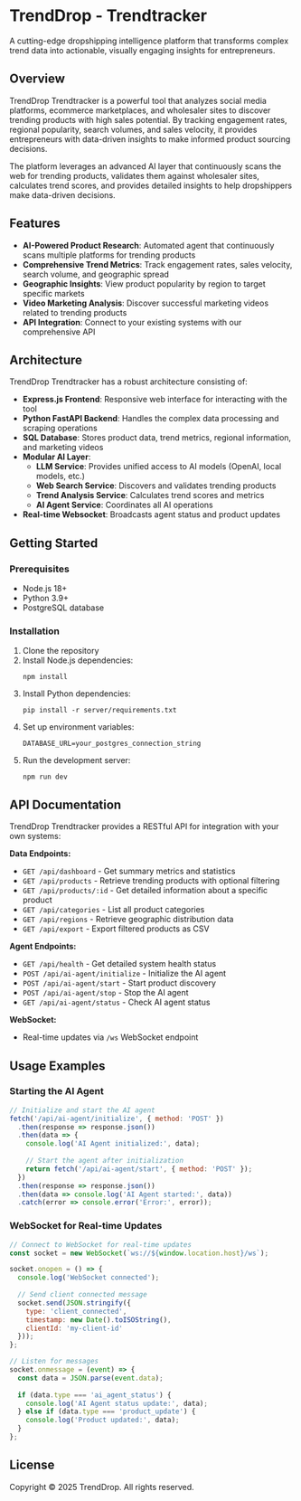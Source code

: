 # TrendDrop - Trendtracker

A cutting-edge dropshipping intelligence platform that transforms complex trend data into actionable, visually engaging insights for entrepreneurs.

## Overview

TrendDrop Trendtracker is a powerful tool that analyzes social media platforms, ecommerce marketplaces, and wholesaler sites to discover trending products with high sales potential. By tracking engagement rates, regional popularity, search volumes, and sales velocity, it provides entrepreneurs with data-driven insights to make informed product sourcing decisions.

The platform leverages an advanced AI layer that continuously scans the web for trending products, validates them against wholesaler sites, calculates trend scores, and provides detailed insights to help dropshippers make data-driven decisions.

## Features

- **AI-Powered Product Research**: Automated agent that continuously scans multiple platforms for trending products
- **Comprehensive Trend Metrics**: Track engagement rates, sales velocity, search volume, and geographic spread
- **Geographic Insights**: View product popularity by region to target specific markets
- **Video Marketing Analysis**: Discover successful marketing videos related to trending products
- **API Integration**: Connect to your existing systems with our comprehensive API

## Architecture

TrendDrop Trendtracker has a robust architecture consisting of:

- **Express.js Frontend**: Responsive web interface for interacting with the tool
- **Python FastAPI Backend**: Handles the complex data processing and scraping operations
- **SQL Database**: Stores product data, trend metrics, regional information, and marketing videos
- **Modular AI Layer**:
  - **LLM Service**: Provides unified access to AI models (OpenAI, local models, etc.)
  - **Web Search Service**: Discovers and validates trending products
  - **Trend Analysis Service**: Calculates trend scores and metrics
  - **AI Agent Service**: Coordinates all AI operations
- **Real-time Websocket**: Broadcasts agent status and product updates

## Getting Started

### Prerequisites

- Node.js 18+
- Python 3.9+
- PostgreSQL database

### Installation

1. Clone the repository
2. Install Node.js dependencies:
   ```
   npm install
   ```
3. Install Python dependencies:
   ```
   pip install -r server/requirements.txt
   ```
4. Set up environment variables:
   ```
   DATABASE_URL=your_postgres_connection_string
   ```
5. Run the development server:
   ```
   npm run dev
   ```

## API Documentation

TrendDrop Trendtracker provides a RESTful API for integration with your own systems:

**Data Endpoints:**
- `GET /api/dashboard` - Get summary metrics and statistics
- `GET /api/products` - Retrieve trending products with optional filtering
- `GET /api/products/:id` - Get detailed information about a specific product
- `GET /api/categories` - List all product categories
- `GET /api/regions` - Retrieve geographic distribution data
- `GET /api/export` - Export filtered products as CSV

**Agent Endpoints:**
- `GET /api/health` - Get detailed system health status
- `POST /api/ai-agent/initialize` - Initialize the AI agent
- `POST /api/ai-agent/start` - Start product discovery
- `POST /api/ai-agent/stop` - Stop the AI agent
- `GET /api/ai-agent/status` - Check AI agent status

**WebSocket:**
- Real-time updates via `/ws` WebSocket endpoint

## Usage Examples

### Starting the AI Agent

```javascript
// Initialize and start the AI agent
fetch('/api/ai-agent/initialize', { method: 'POST' })
  .then(response => response.json())
  .then(data => {
    console.log('AI Agent initialized:', data);
    
    // Start the agent after initialization
    return fetch('/api/ai-agent/start', { method: 'POST' });
  })
  .then(response => response.json())
  .then(data => console.log('AI Agent started:', data))
  .catch(error => console.error('Error:', error));
```

### WebSocket for Real-time Updates

```javascript
// Connect to WebSocket for real-time updates
const socket = new WebSocket(`ws://${window.location.host}/ws`);

socket.onopen = () => {
  console.log('WebSocket connected');
  
  // Send client connected message
  socket.send(JSON.stringify({
    type: 'client_connected',
    timestamp: new Date().toISOString(),
    clientId: 'my-client-id'
  }));
};

// Listen for messages
socket.onmessage = (event) => {
  const data = JSON.parse(event.data);
  
  if (data.type === 'ai_agent_status') {
    console.log('AI Agent status update:', data);
  } else if (data.type === 'product_update') {
    console.log('Product updated:', data);
  }
};
```

## License

Copyright © 2025 TrendDrop. All rights reserved.